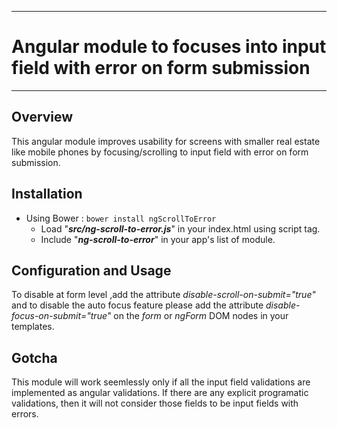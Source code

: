 

***
# Angular module to focuses into input field with error on form submission

***
## Overview

This angular module improves usability for screens with smaller real estate like mobile phones by focusing/scrolling to input field with error on form submission.

## Installation

- Using Bower : `bower install ngScrollToError`
    - Load "_**src/ng-scroll-to-error.js**_" in your index.html using script tag.
    - Include "_**ng-scroll-to-error**_" in your app's  list of module.

## Configuration and Usage

To disable at form level ,add the attribute _disable-scroll-on-submit="true"_   and to disable the auto focus feature please add the attribute _disable-focus-on-submit="true"_  on the _form_ or _ngForm_ DOM nodes in your templates.

## Gotcha
This module will work seemlessly only if all the input field validations are implemented as angular validations. If there are any explicit programatic validations, then it will not consider those fields to be input fields with errors.
